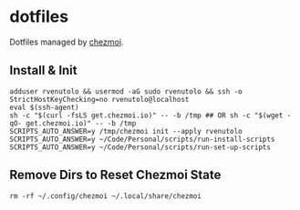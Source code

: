 # dotfiles

Dotfiles managed by [chezmoi](https://www.chezmoi.io/).

## Install & Init

```shell
adduser rvenutolo && usermod -aG sudo rvenutolo && ssh -o StrictHostKeyChecking=no rvenutolo@localhost
eval $(ssh-agent)
sh -c "$(curl -fsLS get.chezmoi.io)" -- -b /tmp ## OR sh -c "$(wget -qO- get.chezmoi.io)" -- -b /tmp
SCRIPTS_AUTO_ANSWER=y /tmp/chezmoi init --apply rvenutolo
SCRIPTS_AUTO_ANSWER=y ~/Code/Personal/scripts/run-install-scripts
SCRIPTS_AUTO_ANSWER=y ~/Code/Personal/scripts/run-set-up-scripts
```

## Remove Dirs to Reset Chezmoi State

```shell
rm -rf ~/.config/chezmoi ~/.local/share/chezmoi
```
